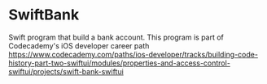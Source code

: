 # SwiftBank
Swift program that build a bank account. 
This program is part of Codecademy's iOS developer career path
https://www.codecademy.com/paths/ios-developer/tracks/building-code-history-part-two-swiftui/modules/properties-and-access-control-swiftui/projects/swift-bank-swiftui
